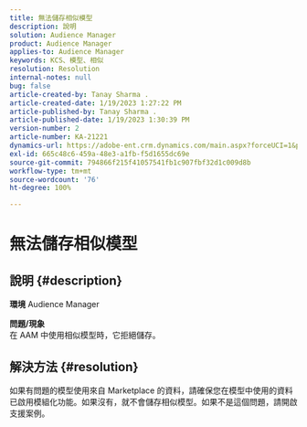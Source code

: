 ```yaml
---
title: 無法儲存相似模型
description: 說明
solution: Audience Manager
product: Audience Manager
applies-to: Audience Manager
keywords: KCS、模型、相似
resolution: Resolution
internal-notes: null
bug: false
article-created-by: Tanay Sharma .
article-created-date: 1/19/2023 1:27:22 PM
article-published-by: Tanay Sharma .
article-published-date: 1/19/2023 1:30:39 PM
version-number: 2
article-number: KA-21221
dynamics-url: https://adobe-ent.crm.dynamics.com/main.aspx?forceUCI=1&pagetype=entityrecord&etn=knowledgearticle&id=8a55e2fb-fc97-ed11-aad1-6045bd006e5a
exl-id: 665c48c6-459a-48e3-a1fb-f5d1655dc69e
source-git-commit: 794866f215f41057541fb1c907fbf32d1c009d8b
workflow-type: tm+mt
source-wordcount: '76'
ht-degree: 100%

---
```


# 無法儲存相似模型

## 說明 {#description}

<b>環境</b>
Audience Manager


<b>問題/現象</b><br>在 AAM 中使用相似模型時，它拒絕儲存。<br>

## 解決方法 {#resolution}


如果有問題的模型使用來自 Marketplace 的資料，請確保您在模型中使用的資料已啟用模組化功能。如果沒有，就不會儲存相似模型。如果不是這個問題，請開啟支援案例。
